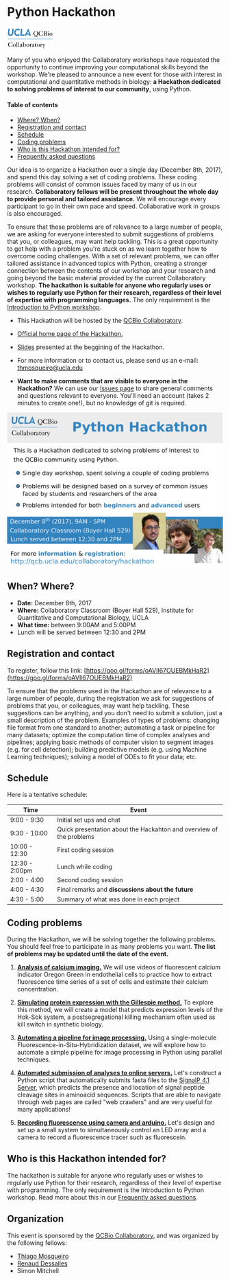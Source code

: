 # Python Hackathon

<img src="Materials_Resources/qcbCollaboratory_logo.png" height="50"/>

Many of you who enjoyed the Collaboratory workshops have requested the opportunity to continue improving your computational skills beyond the workshop. We're pleased to announce a new event for those with interest in computational and quantitative methods in biology: **a Hackathon dedicated to solving problems of interest to our community**, using Python.

#### Table of contents
- [Where? When?](#when-where)
- [Registration and contact](#registration-and-contact)
- [Schedule](#schedule)
- [Coding problems](#coding-problems)
- [Who is this Hackathon intended for?](#who-is-this-hackathon-intended-for)
- [Frequently asked questions](./Materials_Resources/FAQ.md)


Our idea is to organize a Hackathon over a single day (December 8th, 2017), and spend this day solving a set of coding problems. These coding problems will consist of common issues faced by many of us in our research. **Collaboratory fellows will be present throughout the whole day to provide personal and tailored assistance.** We will encourage every participant to go in their own pace and speed. Collaborative work in groups is also encouraged.

To ensure that these problems are of relevance to a large number of people, we are asking for everyone interested to submit suggestions of problems that you, or colleagues, may want help tackling. This is a great opportunity to get help with a problem you're stuck on as we learn together how to overcome coding challenges. With a set of relevant problems, we can offer tailored assistance in advanced topics with Python, creating a stronger connection between the contents of our workshop and your research and going beyond the basic material provided by the current Collaboratory workshop. **The hackathon is suitable for anyone who regularly uses or wishes to regularly use Python for their research, regardless of their level of expertise with programming languages.** The only requirement is the [Introduction to Python workshop](https://qcb.ucla.edu/collaboratory/workshops/collaboratory-workshop-9/).


* This Hackathon will be hosted by the [QCBio Collaboratory](https://qcb.ucla.edu/collaboratory/).

* [Official home page of the Hackathon.](https://qcb.ucla.edu/collaboratory/hackathon)

* [Slides](./Materials_Resources/slides/PythonHackathon_Dec2017_TheCollaboratory_UCLA.pdf) presented at the beggining of the Hackathon.

* For more information or to contact us, please send us an e-mail: thmosqueiro@ucla.edu

* **Want to make comments that are visible to everyone in the Hackathon?** We can use our [Issues page](https://github.com/thmosqueiro/UCLA-Collaboratory_Hackathon/issues) to share general comments and questions relevant to everyone. You'll need an account (takes 2 minutes to create one!), but no knowledge of git is required.

<img src="./Materials_Resources/Hackathon-Flyer.png" width="600px" />


## When? Where?

* **Date:** December 8th, 2017
* **Where:** Collaboratory Classroom (Boyer Hall 529),
Institute for Quantitative and Computational Biology, UCLA
* **What time:** between 9:00AM and 5:00PM
* Lunch will be served between 12:30 and 2PM

## Registration and contact

To register, follow this link: [https://goo.gl/forms/oAVIl67OUEBMkHaR2](https://goo.gl/forms/oAVIl67OUEBMkHaR2)

To ensure that the problems used in the Hackathon are of relevance to a large number of people, during the registration we ask for suggestions of problems that you, or colleagues, may want help tackling. These suggestions can be anything, and you don't need to submit a solution, just a small description of the problem. Examples of types of problems: changing file format from one standard to another; automating a task or pipeline for many datasets; optimize the computation time of complex analyses and pipelines; applying basic methods of computer vision to segment images (e.g. for cell detection); building predictive models (e.g. using Machine Learning techniques); solving a model of ODEs to fit your data; etc.


## Schedule

Here is a tentative schedule:

Time           | Event
---------------|------
9:00 - 9:30    | Initial set ups and chat
9:30 - 10:00   | Quick presentation about the Hackahton and overview of the problems
10:00 - 12:30  | First coding session
12:30 - 2:00pm | Lunch while coding
2:00 - 4:00    | Second coding session
4:00 - 4:30    | Final remarks and **discussions about the future**
4:30 - 5:00    | Summary of what was done in each project


## Coding problems

During the Hackathon, we will be solving together the following problems. You should feel free to participate in as many problems you want. **The list of problems may be updated until the date of the event.**

1. [**Analysis of calcium imaging.**](./Materials_Resources/Problem-1/Readme.md) We will use videos of fluorescent calcium indicator Oregon Green in endothelial cells to practice how to extract fluorescence time series of a set of cells and estimate their calcium concentration.

2. [**Simulating protein expression with the Gillespie method.**](./Materials_Resources/Problem-2/Readme.md) To explore this method, we will create a model that predicts expression levels of the Hok-Sok system, a postsegregational killing mechanism often used as kill switch in synthetic biology.

3. [**Automating a pipeline for image processing.**](./Materials_Resources/Problem-3/Readme.md) Using a single-molecule Fluorescence-in-Situ-Hybridization dataset, we will explore how to automate a simple pipeline for image processing in Python using parallel techniques.

4. [**Automated submission of analyses to online servers.**](./Materials_Resources/Problem-4/Readme.md) Let's construct a Python script that automatically submits fasta files to the [SignalP 4.1 Server](http://www.cbs.dtu.dk/services/SignalP/), which predicts the presence and location of signal peptide cleavage sites in aminoacid sequences. Scripts that are able to navigate through web pages are called "web crawlers" and are very useful for many applications!

5. [**Recording fluorescence using camera and arduino.**](./Materials_Resources/Problem-5/Readme.md) Let's design and set up a small system to simultaneously control an LED array and a camera to record a fluorescence tracer such as fluorescein.


## Who is this Hackathon intended for?

The hackathon is suitable for anyone who regularly uses or wishes to regularly use Python for their research, regardless of their level of expertise with programming. The only requirement is the Introduction to Python workshop. Read more about this in our [Frequently asked questions](./Materials_Resources/FAQ.md).


## Organization

This event is sponsored by the [QCBio Collaboratory](https://qcb.ucla.edu/collaboratory/), and was organized by the following fellows:

* [Thiago Mosqueiro](http://thmosqueiro.vandroiy.com/)
* [Renaud Dessalles](https://www.researchgate.net/profile/Renaud_Dessalles)
* Simon Mitchell

